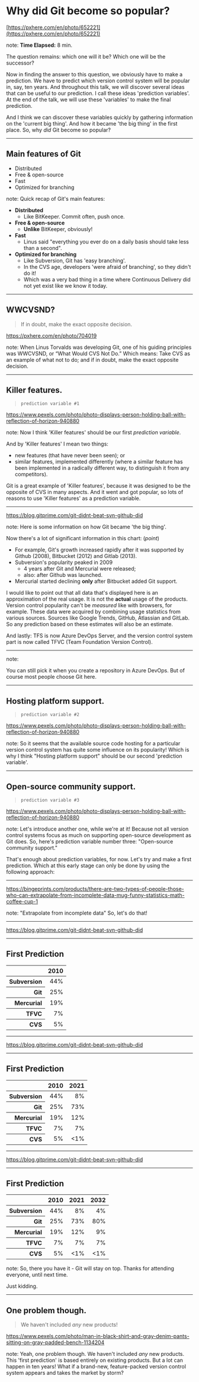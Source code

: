 <!-- .slide: data-background="img/background/usb-sticks.jpg" data-background-color="black" data-background-opacity="0.3"-->

# Why did Git become so popular?

[https://pxhere.com/en/photo/652221](https://pxhere.com/en/photo/652221)  <!-- .element: class="attribution" -->

note: 
**Time Elapsed:** 8 min.

The question remains: which one will it be?
Which one will be the successor?

Now in finding the answer to this question, we obviously have to make a prediction.
We have to predict which version control system will be popular in, say, ten years.
And throughout this talk, we will discover several ideas that can be useful to our prediction. 
I call these ideas 'prediction variables'.
At the end of the talk, we will use these 'variables' to make the final prediction.

And I think we can discover these variables quickly by gathering information on the 'current big thing'.
And how it became 'the big thing' in the first place.
So, why *did* Git become so popular?

---

## Main features of Git

* Distributed
* Free &amp; open-source
* Fast
* Optimized for branching

note:
Quick recap of Git's main features:

* **Distributed**
  * Like BitKeeper. Commit often, push once.
* **Free &amp; open-source**
  * **Unlike** BitKeeper, obviously!
* **Fast** 
  * Linus said "everything you ever do on a daily basis should take less than a second".
* **Optimized for branching**
  * Like Subversion, Git has 'easy branching'.
  * In the CVS age, developers 'were afraid of branching', so they didn't do it! 
  * Which was a very bad thing in a time where Continuous Delivery did not yet exist like we know it today.

---

<!-- .slide: data-background="img/background/implementation-decision.jpg" data-background-color="black" data-background-opacity="0.5"-->

## WWCVSND?

<blockquote class="explanation">
    If in doubt, make the exact opposite decision.
</blockquote>

<https://pxhere.com/en/photo/704019> <!-- .element: class="attribution" -->

note:
When Linus Torvalds was developing Git, one of his guiding principles was WWCVSND, or “What Would CVS Not Do.” 
Which means: 
Take CVS as an example of what not to do; and if in doubt, make the exact opposite decision.

---

<!-- .slide: data-background="img/background/crystal-ball.jpg" data-background-color="black" data-background-opacity="0.5" --->

## Killer features.

<blockquote class="explanation">
    <code>prediction variable #1</code>
</blockquote>

<https://www.pexels.com/photo/photo-displays-person-holding-ball-with-reflection-of-horizon-940880> <!-- .element: class="attribution" -->

note:
Now I think 'Killer features' should be our first *prediction variable*.

And by 'Killer features' I mean two things:
* new features (that have never been seen); or 
* similar features, implemented differently (where a similar feature has been implemented in a radically different way, to distinguish it from any competitors).

Git is a great example of 'Killer features', because it was designed to be the opposite of CVS in many aspects.
And it went and got popular, so lots of reasons to use 'Killer features' as a prediction variable.

---

<!-- .slide: data-background-color="#f9f9f9" data-background="img/background/vcs-popularity-graph.png" data-background-size="60%" --->

<https://blog.gitprime.com/git-didnt-beat-svn-github-did> <!-- .element: class="attribution" -->

note:
Here is some information on how Git became 'the big thing'.

Now there's a lot of significant information in this chart: (*point*)
* For example, Git's growth increased rapidly after it was supported by Github (2008), Bitbucket (2012) and Gitlab (2013).
* Subversion's popularity peaked in 2009 
  * 4 years after Git and Mercurial were released;
  * also: after Github was launched.
* Mercurial started declining **only** after Bitbucket added Git support.

I would like to point out that all data that's displayed here is an approximation of the real usage. 
It is not the **actual** usage of the products.
Version control popularity can't be *measured* like with browsers, for example.
These data were acquired by combining usage statistics from various sources.
Sources like Google Trends, GitHub, Atlassian and GitLab.
So any prediction based on these estimates will also be an estimate. 

And lastly: TFS is now Azure DevOps Server, and the version control system part is now called TFVC (Team Foundation Version Control).

---

<!-- .slide: data-background-color="#fff" data-background="img/azure-devops-git-or-tfvc.png" data-background-size="60%" --->

note:

You can still pick it when you create a repository in Azure DevOps.
But of course most people choose Git here.

---

<!-- .slide: data-background="img/background/crystal-ball.jpg" data-background-color="black" data-background-opacity="0.5" --->

## Hosting platform support.

<blockquote class="explanation">
    <code>prediction variable #2</code>
</blockquote>

<https://www.pexels.com/photo/photo-displays-person-holding-ball-with-reflection-of-horizon-940880> <!-- .element: class="attribution" -->

note:
So it seems that the available source code hosting for a particular version control system has quite some influence on its popularity!
Which is why I think "Hosting platform support" should be our second 'prediction variable'.

---

<!-- .slide: data-background="img/background/crystal-ball.jpg" data-background-color="black" data-background-opacity="0.5" --->

## Open-source community support.

<blockquote class="explanation">
    <code>prediction variable #3</code>
</blockquote>

<https://www.pexels.com/photo/photo-displays-person-holding-ball-with-reflection-of-horizon-940880> <!-- .element: class="attribution" -->

note:
Let's introduce another one, while we're at it!
Because not all version control systems focus as much on supporting open-source development as Git does.
So, here's prediction variable number three: "Open-source community support."

That's enough about prediction variables, for now.
Let's try and make a first prediction.
Which at this early stage can only be done by using the following approach:

---

<!-- .slide: data-background="img/background/there-are-two-types-of-people.png" data-background-size="cover" --->

<https://bingeprints.com/products/there-are-two-types-of-people-those-who-can-extrapolate-from-incomplete-data-mug-funny-statistics-math-coffee-cup-1> <!-- .element: class="attribution" -->

note:
"Extrapolate from incomplete data"
So, let's do that!

---

<!-- .slide: data-background-color="#f9f9f9" data-background="img/background/vcs-popularity-graph.png" data-background-size="60%" --->

<https://blog.gitprime.com/git-didnt-beat-svn-github-did> <!-- .element: class="attribution" -->

---

## First Prediction

<table>
    <thead>
        <tr>
            <th/>
            <th>2010</th>
        </tr>
    </thead>
    <tbody>
        <tr>
            <th align="right">Subversion</th>
            <td align="right">44%</td>
        </tr>
        <tr>
            <th align="right">Git</th>
            <td align="right">25%</td>
        </tr>
        <tr>
            <th align="right">Mercurial</th>
            <td align="right">19%</td>
        </tr>  
        <tr>
            <th align="right">TFVC</th>
            <td align="right">7%</td>
        </tr>
        <tr>
            <th align="right">CVS</th>
            <td align="right">5%</td>
        </tr>      
    </tbody>
</table>

---

<!-- .slide: data-background-color="#f9f9f9" data-background="img/background/vcs-popularity-graph.png" data-background-size="60%" --->

<https://blog.gitprime.com/git-didnt-beat-svn-github-did> <!-- .element: class="attribution" -->

---

## First Prediction

<table>
    <thead>
        <tr>
            <th/>
            <th>2010</th>
            <th>2021</th>
        </tr>
    </thead>
    <tbody>
        <tr>
            <th align="right">Subversion</th>
            <td align="right">44%</td>
            <td align="right">8%</td>
        </tr>
        <tr>
            <th align="right">Git</th>
            <td align="right">25%</td>
            <td align="right">73%</td>
        </tr>
        <tr>
            <th align="right">Mercurial</th>
            <td align="right">19%</td>
            <td align="right">12%</td>
        </tr>  
        <tr>
            <th align="right">TFVC</th>
            <td align="right">7%</td>
            <td align="right">7%</td>
        </tr>
        <tr>
            <th align="right">CVS</th>
            <td align="right">5%</td>
            <td align="right">&lt;1%</td>
        </tr>      
    </tbody>
</table>

---

<!-- .slide: data-background-color="#f9f9f9" data-background="img/background/vcs-popularity-graph.png" data-background-size="60%" --->

<https://blog.gitprime.com/git-didnt-beat-svn-github-did> <!-- .element: class="attribution" -->

---

## First Prediction

<table>
    <thead>
        <tr>
            <th/>
            <th>2010</th>
            <th>2021</th>
            <th>2032</th>
        </tr>
    </thead>
    <tbody>
        <tr>
            <th align="right">Subversion</th>
            <td align="right">44%</td>
            <td align="right">8%</td>
            <td align="right">4%</td>
        </tr>
        <tr>
            <th align="right">Git</th>
            <td align="right">25%</td>
            <td align="right">73%</td>
            <td align="right">80%</td>
        </tr>
        <tr>
            <th align="right">Mercurial</th>
            <td align="right">19%</td>
            <td align="right">12%</td>
            <td align="right">9%</td>
        </tr>  
        <tr>
            <th align="right">TFVC</th>
            <td align="right">7%</td>
            <td align="right">7%</td>
            <td align="right">7%</td>
        </tr>
        <tr>
            <th align="right">CVS</th>
            <td align="right">5%</td>
            <td align="right">&lt;1%</td>
            <td align="right">&lt;1%</td>
        </tr>      
    </tbody>
</table>

note:
So, there you have it - Git will stay on top.
Thanks for attending everyone, until next time.

Just kidding.

---

<!-- .slide: data-background="img/background/problem-encountered.jpg" data-background-color="black" data-background-opacity="0.5" --->

## One problem though.

<blockquote class="explanation">
    We haven't included <em>any</em> new products!
</blockquote>

<https://www.pexels.com/photo/man-in-black-shirt-and-gray-denim-pants-sitting-on-gray-padded-bench-1134204> <!-- .element: class="attribution" -->

note:
Yeah, one problem though.
We haven't included *any* new products.
This 'first prediction' is based entirely on existing products.
But a lot can happen in ten years!
What if a brand-new, feature-packed version control system appears and takes the market by storm?

